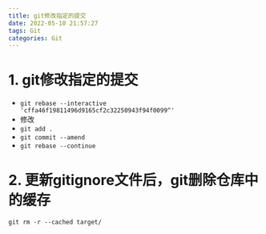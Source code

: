 ```yaml
---
title: git修改指定的提交
date: 2022-05-10 21:57:27
tags: Git
categories: Git
---
```


# 1.  git修改指定的提交

- `git rebase --interactive 'cffa46f19811496d9165cf2c32250943f94f0099^'`
- 修改
- `git add .`
- `git commit --amend`
- `git rebase --continue`

# 2. 更新gitignore文件后，git删除仓库中的缓存

`git rm -r --cached target/ `
